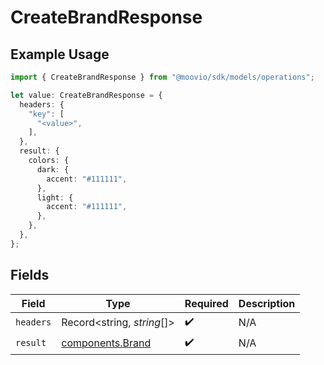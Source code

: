# CreateBrandResponse

## Example Usage

```typescript
import { CreateBrandResponse } from "@moovio/sdk/models/operations";

let value: CreateBrandResponse = {
  headers: {
    "key": [
      "<value>",
    ],
  },
  result: {
    colors: {
      dark: {
        accent: "#111111",
      },
      light: {
        accent: "#111111",
      },
    },
  },
};
```

## Fields

| Field                                                | Type                                                 | Required                                             | Description                                          |
| ---------------------------------------------------- | ---------------------------------------------------- | ---------------------------------------------------- | ---------------------------------------------------- |
| `headers`                                            | Record<string, *string*[]>                           | :heavy_check_mark:                                   | N/A                                                  |
| `result`                                             | [components.Brand](../../models/components/brand.md) | :heavy_check_mark:                                   | N/A                                                  |